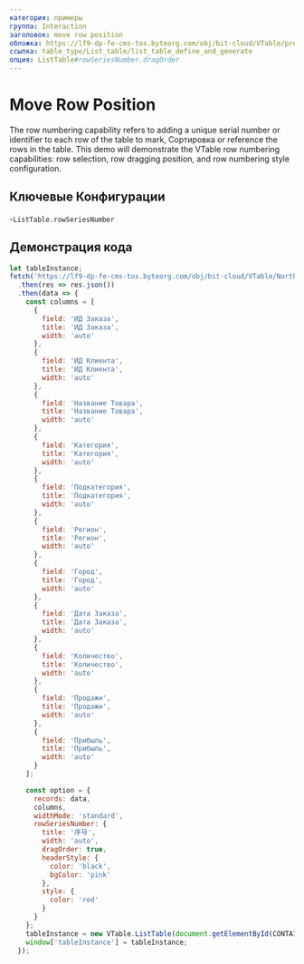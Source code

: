```yaml
---
категория: примеры
группа: Interaction
заголовок: move row position
обложка: https://lf9-dp-fe-cms-tos.byteorg.com/obj/bit-cloud/VTable/preview/row-series-number.gif
ссылка: table_type/List_table/list_table_define_and_generate
опция: ListTable#rowSeriesNumber.dragOrder
---
```


# Move Row Position

The row numbering capability refers to adding a unique serial number or identifier to each row of the table to mark, Сортировка or reference the rows in the table. This demo will demonstrate the VTable row numbering capabilities: row selection, row dragging position, and row numbering style configuration.

## Ключевые Конфигурации

-`ListTable.rowSeriesNumber`

## Демонстрация кода

```javascript livedemo template=vtable
let tableInstance;
fetch('https://lf9-dp-fe-cms-tos.byteorg.com/obj/bit-cloud/VTable/North_American_Superstore_data.json')
  .then(res => res.json())
  .then(data => {
    const columns = [
      {
        field: 'ИД Заказа',
        title: 'ИД Заказа',
        width: 'auto'
      },
      {
        field: 'ИД Клиента',
        title: 'ИД Клиента',
        width: 'auto'
      },
      {
        field: 'Название Товара',
        title: 'Название Товара',
        width: 'auto'
      },
      {
        field: 'Категория',
        title: 'Категория',
        width: 'auto'
      },
      {
        field: 'Подкатегория',
        title: 'Подкатегория',
        width: 'auto'
      },
      {
        field: 'Регион',
        title: 'Регион',
        width: 'auto'
      },
      {
        field: 'Город',
        title: 'Город',
        width: 'auto'
      },
      {
        field: 'Дата Заказа',
        title: 'Дата Заказа',
        width: 'auto'
      },
      {
        field: 'Количество',
        title: 'Количество',
        width: 'auto'
      },
      {
        field: 'Продажи',
        title: 'Продажи',
        width: 'auto'
      },
      {
        field: 'Прибыль',
        title: 'Прибыль',
        width: 'auto'
      }
    ];

    const option = {
      records: data,
      columns,
      widthMode: 'standard',
      rowSeriesNumber: {
        title: '序号',
        width: 'auto',
        dragOrder: true,
        headerStyle: {
          color: 'black',
          bgColor: 'pink'
        },
        style: {
          color: 'red'
        }
      }
    };
    tableInstance = new VTable.ListTable(document.getElementById(CONTAINER_ID), option);
    window['tableInstance'] = tableInstance;
  });
```
